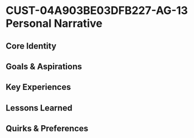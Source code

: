 # CUST-04A903BE03DFB227-AG-13 Personal Narrative

## Core Identity

## Goals & Aspirations

## Key Experiences

## Lessons Learned

## Quirks & Preferences

